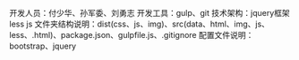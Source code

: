  开发人员：付少华、孙军委、刘勇志
 开发工具：gulp、git
 技术架构：jquery框架 less js 
 文件夹结构说明：dist(css、js、img)、src(data、html、img、js、less、.html)、package.json、gulpfile.js、.gitignore
 配置文件说明：bootstrap、jquery
